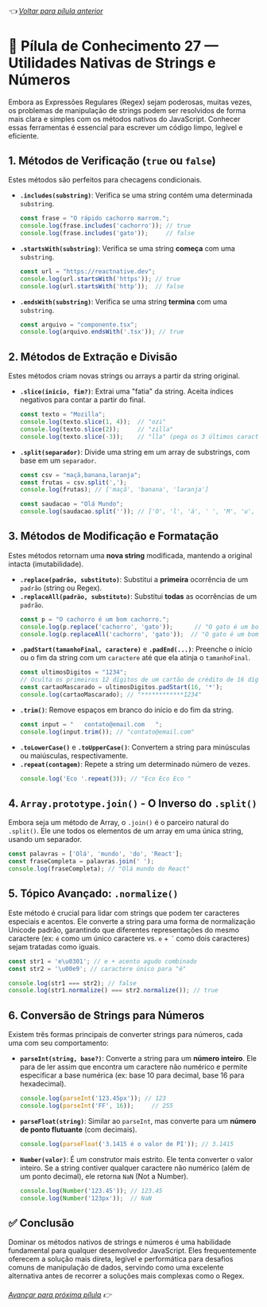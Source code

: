 ###### 👈 [Voltar para pílula anterior](https://github.com/ewerton5/reactJS-knowledge-nuggets/blob/main/content/026-regex.md)

# 📘 Pílula de Conhecimento 27 — Utilidades Nativas de Strings e Números

Embora as Expressões Regulares (Regex) sejam poderosas, muitas vezes, os problemas de manipulação de strings podem ser resolvidos de forma mais clara e simples com os métodos nativos do JavaScript. Conhecer essas ferramentas é essencial para escrever um código limpo, legível e eficiente.

## 1\. Métodos de Verificação (`true` ou `false`)

Estes métodos são perfeitos para checagens condicionais.

  - **`.includes(substring)`**: Verifica se uma string contém uma determinada `substring`.
    ```javascript
    const frase = "O rápido cachorro marrom.";
    console.log(frase.includes('cachorro')); // true
    console.log(frase.includes('gato'));     // false
    ```
  - **`.startsWith(substring)`**: Verifica se uma string **começa** com uma `substring`.
    ```javascript
    const url = "https://reactnative.dev";
    console.log(url.startsWith('https')); // true
    console.log(url.startsWith('http'));  // false
    ```
  - **`.endsWith(substring)`**: Verifica se uma string **termina** com uma `substring`.
    ```javascript
    const arquivo = "componente.tsx";
    console.log(arquivo.endsWith('.tsx')); // true
    ```

## 2\. Métodos de Extração e Divisão

Estes métodos criam novas strings ou arrays a partir da string original.

  - **`.slice(inicio, fim?)`**: Extrai uma "fatia" da string. Aceita índices negativos para contar a partir do final.
    ```javascript
    const texto = "Mozilla";
    console.log(texto.slice(1, 4));  // "ozi"
    console.log(texto.slice(2));     // "zilla"
    console.log(texto.slice(-3));    // "lla" (pega os 3 últimos caracteres)
    ```
  - **`.split(separador)`**: Divide uma string em um array de substrings, com base em um `separador`.
    ```javascript
    const csv = "maçã,banana,laranja";
    const frutas = csv.split(',');
    console.log(frutas); // ['maçã', 'banana', 'laranja']

    const saudacao = "Olá Mundo";
    console.log(saudacao.split('')); // ['O', 'l', 'á', ' ', 'M', 'u', 'n', 'd', 'o']
    ```

## 3\. Métodos de Modificação e Formatação

Estes métodos retornam uma **nova string** modificada, mantendo a original intacta (imutabilidade).

  - **`.replace(padrão, substituto)`**: Substitui a **primeira** ocorrência de um `padrão` (string ou Regex).
  - **`.replaceAll(padrão, substituto)`**: Substitui **todas** as ocorrências de um `padrão`.
    ```javascript
    const p = "O cachorro é um bom cachorro.";
    console.log(p.replace('cachorro', 'gato'));      // "O gato é um bom cachorro."
    console.log(p.replaceAll('cachorro', 'gato'));  // "O gato é um bom gato."
    ```
  - **`.padStart(tamanhoFinal, caractere)`** e **`.padEnd(...)`**: Preenche o início ou o fim da string com um `caractere` até que ela atinja o `tamanhoFinal`.
    ```javascript
    const ultimosDigitos = "1234";
    // Oculta os primeiros 12 dígitos de um cartão de crédito de 16 dígitos
    const cartaoMascarado = ultimosDigitos.padStart(16, '*');
    console.log(cartaoMascarado); // "************1234"
    ```
  - **`.trim()`**: Remove espaços em branco do início e do fim da string.
    ```javascript
    const input = "   contato@email.com   ";
    console.log(input.trim()); // "contato@email.com"
    ```
  - **`.toLowerCase()`** e **`.toUpperCase()`**: Convertem a string para minúsculas ou maiúsculas, respectivamente.
  - **`.repeat(contagem)`**: Repete a string um determinado número de vezes.
    ```javascript
    console.log('Eco '.repeat(3)); // "Eco Eco Eco "
    ```

## 4\. `Array.prototype.join()` - O Inverso do `.split()`

Embora seja um método de Array, o `.join()` é o parceiro natural do `.split()`. Ele une todos os elementos de um array em uma única string, usando um separador.

```javascript
const palavras = ['Olá', 'mundo', 'do', 'React'];
const fraseCompleta = palavras.join(' ');
console.log(fraseCompleta); // "Olá mundo do React"
```

## 5\. Tópico Avançado: `.normalize()`

Este método é crucial para lidar com strings que podem ter caracteres especiais e acentos. Ele converte a string para uma forma de normalização Unicode padrão, garantindo que diferentes representações do mesmo caractere (ex: `é` como um único caractere vs. `e` + `´` como dois caracteres) sejam tratadas como iguais.

```javascript
const str1 = 'e\u0301'; // e + acento agudo combinado
const str2 = '\u00e9'; // caractere único para "é"

console.log(str1 === str2); // false
console.log(str1.normalize() === str2.normalize()); // true
```

## 6\. Conversão de Strings para Números

Existem três formas principais de converter strings para números, cada uma com seu comportamento:

  - **`parseInt(string, base?)`**: Converte a string para um **número inteiro**. Ele para de ler assim que encontra um caractere não numérico e permite especificar a base numérica (ex: base 10 para decimal, base 16 para hexadecimal).
    ```javascript
    console.log(parseInt('123.45px')); // 123
    console.log(parseInt('FF', 16));     // 255
    ```
  - **`parseFloat(string)`**: Similar ao `parseInt`, mas converte para um **número de ponto flutuante** (com decimais).
    ```javascript
    console.log(parseFloat('3.1415 é o valor de PI')); // 3.1415
    ```
  - **`Number(valor)`**: É um construtor mais estrito. Ele tenta converter o valor inteiro. Se a string contiver qualquer caractere não numérico (além de um ponto decimal), ele retorna `NaN` (Not a Number).
    ```javascript
    console.log(Number('123.45')); // 123.45
    console.log(Number('123px'));  // NaN
    ```

## ✅ Conclusão

Dominar os métodos nativos de strings e números é uma habilidade fundamental para qualquer desenvolvedor JavaScript. Eles frequentemente oferecem a solução mais direta, legível e performática para desafios comuns de manipulação de dados, servindo como uma excelente alternativa antes de recorrer a soluções mais complexas como o Regex.

###### [Avançar para próxima pílula](https://github.com/ewerton5/reactJS-knowledge-nuggets/blob/main/content/028-array-utilities.md) 👉
